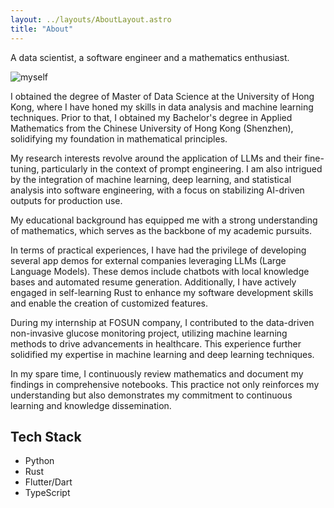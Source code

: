 ```yaml
---
layout: ../layouts/AboutLayout.astro
title: "About"
---
```


A data scientist, a software engineer and a mathematics enthusiast.

<div>
  <img src="/assets/isaac-fei.jpg" class="rounded-lg sm:w-1/2 mx-auto " alt="myself">
</div>

I obtained the degree of Master of Data Science at the University of Hong Kong, where I have honed my skills in data analysis and machine learning techniques. Prior to that, I obtained my Bachelor's degree in Applied Mathematics from the Chinese University of Hong Kong (Shenzhen), solidifying my foundation in mathematical principles.

My research interests revolve around the application of LLMs and their fine-tuning, particularly in the context of prompt engineering. I am also intrigued by the integration of machine learning, deep learning, and statistical analysis into software engineering, with a focus on stabilizing AI-driven outputs for production use.

My educational background has equipped me with a strong understanding of mathematics, which serves as the backbone of my academic pursuits.

In terms of practical experiences, I have had the privilege of developing several app demos for external companies leveraging LLMs (Large Language Models). These demos include chatbots with local knowledge bases and automated resume generation. Additionally, I have actively engaged in self-learning Rust to enhance my software development skills and enable the creation of customized features.

During my internship at FOSUN company, I contributed to the data-driven non-invasive glucose monitoring project, utilizing machine learning methods to drive advancements in healthcare. This experience further solidified my expertise in machine learning and deep learning techniques.

In my spare time, I continuously review mathematics and document my findings in comprehensive notebooks. This practice not only reinforces my understanding but also demonstrates my commitment to continuous learning and knowledge dissemination.

## Tech Stack

- Python
- Rust
- Flutter/Dart
- TypeScript

